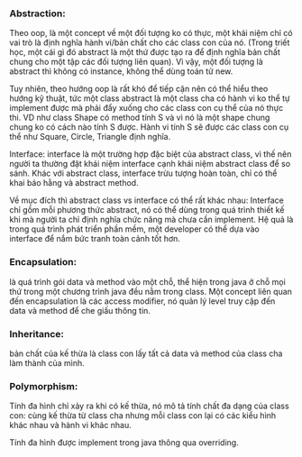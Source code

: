 ### Abstraction: 
Theo oop, là một concept về một đối tượng ko có thực, một khái niệm chỉ có vai trò là định nghĩa hành vi/bản chất cho các class con của nó. (Trong triết học, một cái gì đó abstract là một thứ được tạo ra để định nghĩa bản chất chung cho một tập các đối tượng liên quan). Vì vậy, một đối tượng là abstract thì không có instance, không thể dùng toán tử new.

Tuy nhiên, theo hướng oop là rất khó để tiếp cận nên có thể hiểu theo hướng kỹ thuật, tức một class abstract là một class cha có hành vi ko thể tự implement được mà phải đẩy xuống cho các class con cụ thể của nó thực thi. VD như class Shape có method tính S và vì nó là một shape chung chung ko có cách nào tính S được. Hành vi tính S sẽ được các class con cụ thể như Square, Circle, Triangle định nghĩa.

Interface: interface là một trường hợp đặc biệt của abstract class, vì thế nên người ta thường đặt khái niệm interface cạnh khái niệm abstract class để so sánh. Khác với abstract class, interface trừu tượng hoàn toàn, chỉ có thể khai báo hằng và abstract method.

Về mục đích thì abstract class vs interface có thể rất khác nhau: Interface chỉ gồm mỗi phương thức abstract, nó có thể dùng trong quá trình thiết kế khi mà người ta chỉ định nghĩa chức năng mà chưa cần implement. Hệ quả là trong quá trình phát triển phần mềm, một developer có thể dựa vào interface để nắm bức tranh toàn cảnh tốt hơn.

### Encapsulation:
là quá trình gói data và method vào một chỗ, thể hiện trong java ở chỗ mọi thứ trong một chương trình java đều nằm trong class. Một concept liên quan đến encapsulation là các access modifier, nó quản lý level truy cập đến data và method để che giấu thông tin.

### Inheritance:
bản chất của kế thừa là class con lấy tất cả data và method của class cha làm thành của mình.

### Polymorphism:
Tính đa hình chỉ xảy ra khi có kế thừa, nó mô tả tính chất đa dạng của class con: cùng kế thừa từ class cha nhưng mỗi class con lại có các kiểu hình khác nhau và hành vi khác nhau.

Tính đa hình được implement trong java thông qua overriding.
